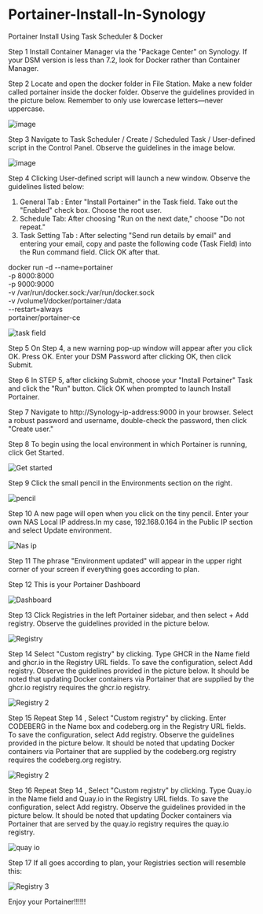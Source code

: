 # Portainer-Install-In-Synology
Portainer Install Using Task Scheduler &amp; Docker

Step 1
Install Container Manager via the "Package Center" on Synology. If your DSM version is less than 7.2, look for Docker rather than Container Manager.

Step 2
Locate and open the docker folder in File Station. Make a new folder called portainer inside the docker folder. Observe the guidelines provided in the picture below.
Remember to only use lowercase letters—never uppercase.

![image](https://github.com/user-attachments/assets/2052ab1e-2985-4a1a-88d0-72bdeaf2aa59)

Step 3
Navigate to Task Scheduler / Create / Scheduled Task / User-defined script in the Control Panel. Observe the guidelines in the image below.

![image](https://github.com/user-attachments/assets/aedde344-3efe-4668-b2c3-88e18862c6ff)

Step 4
Clicking User-defined script will launch a new window. Observe the guidelines listed below:

1. General Tab : Enter "Install Portainer" in the Task field. Take out the "Enabled" check box. Choose the root user.
2. Schedule Tab: After choosing "Run on the next date," choose "Do not repeat."
3. Task Setting Tab : After selecting "Send run details by email" and entering your email, copy and paste the following code (Task Field) into the Run command field. Click OK after that.

docker run -d --name=portainer \
-p 8000:8000 \
-p 9000:9000 \
-v /var/run/docker.sock:/var/run/docker.sock \
-v /volume1/docker/portainer:/data \
--restart=always \
portainer/portainer-ce   

![task field](https://github.com/user-attachments/assets/3a903d73-06d8-4f4d-97af-95e3fd8b5d78)

Step 5
On Step 4, a new warning pop-up window will appear after you click OK. Press OK.
Enter your DSM Password after clicking OK, then click Submit.

Step 6
In STEP 5, after clicking Submit, choose your "Install Portainer" Task and click the "Run" button. Click OK when prompted to launch Install Portainer.

Step 7
Navigate to http://Synology-ip-address:9000 in your browser. Select a robust password and username, double-check the password, then click "Create user."

Step 8
To begin using the local environment in which Portainer is running, click Get Started. 

![Get started](https://github.com/user-attachments/assets/d8f3fe8f-9785-4631-ab36-1c7d02becf45)

Step 9
Click the small pencil in the Environments section on the right. 

![pencil](https://github.com/user-attachments/assets/7e11300c-449b-47de-8f46-334dc1891cd0)

Step 10
A new page will open when you click on the tiny pencil. Enter your own NAS Local IP address.In my case, 192.168.0.164 in the Public IP section and select Update environment.

![Nas ip](https://github.com/user-attachments/assets/27d8e98c-8439-488a-ac0c-069e13d0407e)

Step 11
The phrase "Environment updated" will appear in the upper right corner of your screen if everything goes according to plan.

Step 12
This is your Portainer Dashboard

![Dashboard](https://github.com/user-attachments/assets/da245314-5c95-442d-8e8c-3ddde7304141)

Step 13
Click Registries in the left Portainer sidebar, and then select + Add registry. Observe the guidelines provided in the picture below.

![Registry](https://github.com/user-attachments/assets/20ade534-fd98-49d5-99e5-f713a6eea711)

Step 14
Select "Custom registry" by clicking. Type GHCR in the Name field and ghcr.io in the Registry URL fields.
To save the configuration, select Add registry. Observe the guidelines provided in the picture below.
It should be noted that updating Docker containers via Portainer that are supplied by the ghcr.io registry requires the ghcr.io registry.

![Registry 2](https://github.com/user-attachments/assets/d2ba667b-e281-44c4-83e1-aca094b74b72)

Step 15
Repeat Step 14 , Select "Custom registry" by clicking. Enter CODEBERG in the Name box and codeberg.org in the Registry URL fields.
To save the configuration, select Add registry. Observe the guidelines provided in the picture below.
It should be noted that updating Docker containers via Portainer that are supplied by the codeberg.org registry requires the codeberg.org registry.

![Registry 2](https://github.com/user-attachments/assets/fa5fead7-6db3-41ec-b9da-5136d5b72697)

Step 16 
Repeat Step 14 , Select "Custom registry" by clicking. Type Quay.io in the Name field and Quay.io in the Registry URL fields.
To save the configuration, select Add registry. Observe the guidelines provided in the picture below.
It should be noted that updating Docker containers via Portainer that are served by the quay.io registry requires the quay.io registry.

![quay io](https://github.com/user-attachments/assets/d67b8cc2-77ac-4d35-b90b-52bcecc6c106)

Step 17
If all goes according to plan, your Registries section will resemble this:

![Registry 3](https://github.com/user-attachments/assets/9ca43b9d-5f42-445d-a7c7-954bd1de1d26)


Enjoy your Portainer!!!!!!















